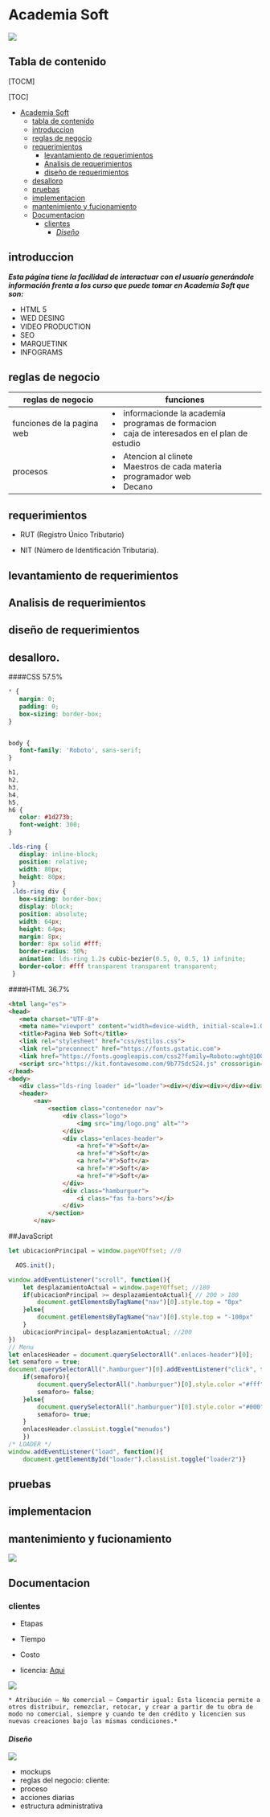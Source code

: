 # Academia Soft   
![](https://raw.githubusercontent.com/AcademiaSoft/Pagina-Soft/master/img/logo.jpg)



## Tabla de contenido


[TOCM]

 [TOC]

- [Academia Soft](#academia-soft)
  - [tabla de contenido](#tabla-de-contenido)
  - [introduccion](#introduccion)
  - [reglas de negocio](#reglas-de-negocio)
  - [requerimientos](#requerimientos)
    - [levantamiento de requerimientos](#levantamiento-de-requerimientos)
    - [Analisis de requerimientos](#analisis-de-requerimientos)
    - [diseño de requerimientos](#diseño-de-requerimientos)
  - [desalloro](#desalloro)
  - [pruebas](#pruebas)
  - [implementacion](#implementacion)
  - [mantenimiento y fucionamiento](#mantenimiento )
  - [Documentacion](#documentacion)
    - [clientes](#clientes)
      - [*Diseño*](#diseño)

## introduccion 
  
   
   ***Esta página tiene la facilidad de interactuar con el usuario generándole información frenta a los curso que puede tomar en  Academia Soft que son:***

   - HTML 5
   - WED DESING 
   - VIDEO PRODUCTION 
   - SEO 
   - MARQUETINK 
   - INFOGRAMS 
  
## reglas de negocio 
   
  |reglas de negocio         |funciones | 
  |--------------------------|----------|
  | funciones de la pagina web|<lu><li>informacionde la academia</li><li>programas de formacion </li><li>caja de interesados en el plan de estudio</li></ul> 
  |procesos |<lu><li>Atencion al clinete </li><li> Maestros de cada materia</li><li>programador web</li><li>Decano</li></ul> 


## requerimientos 

 - RUT (Registro Único Tributario)

 - NIT (Número de Identificación Tributaria).

## levantamiento de requerimientos 


## Analisis de requerimientos 

## diseño de requerimientos 

## desalloro.
####CSS 57.5%
 ```CSS 
* {
    margin: 0;
    padding: 0;
    box-sizing: border-box;
}


body {
    font-family: 'Roboto', sans-serif;
}

h1,
h2,
h3,
h4,
h5,
h6 {
    color: #1d273b;
    font-weight: 300;
}

.lds-ring {
    display: inline-block;
    position: relative;
    width: 80px;
    height: 80px;
  }
  .lds-ring div {
    box-sizing: border-box;
    display: block;
    position: absolute;
    width: 64px;
    height: 64px;
    margin: 8px;
    border: 8px solid #fff;
    border-radius: 50%;
    animation: lds-ring 1.2s cubic-bezier(0.5, 0, 0.5, 1) infinite;
    border-color: #fff transparent transparent transparent;
  }
```
 ####HTML 36.7%
 ```HTML 
<html lang="es">
<head>
    <meta charset="UTF-8">
    <meta name="viewport" content="width=device-width, initial-scale=1.0">
    <title>Pagina Web Soft</title>
    <link rel="stylesheet" href="css/estilos.css">
    <link rel="preconnect" href="https://fonts.gstatic.com">
    <link href="https://fonts.googleapis.com/css2?family=Roboto:wght@100;300;400;700&display=swap" rel="stylesheet">
    <script src="https://kit.fontawesome.com/9b775dc524.js" crossorigin="anonymous"></script>
</head>
<body>
    <div class="lds-ring loader" id="loader"><div></div><div></div><div></div><div></div></div>
    <header>
        <nav>
            <section class="contenedor nav">
                <div class="logo">
                    <img src="img/logo.png" alt="">
                </div>
                <div class="enlaces-header">
                    <a href="#">Soft</a>
                    <a href="#">Soft</a>
                    <a href="#">Soft</a>
                    <a href="#">Soft</a>
                    <a href="#">Soft</a>
                </div>
                <div class="hamburguer">
                    <i class="fas fa-bars"></i>
                </div>
            </section>
        </nav>
```
 ##JavaScript  

```JavaScript 
let ubicacionPrincipal = window.pageYOffset; //0

  AOS.init();

window.addEventListener("scroll", function(){
    let desplazamientoActual = window.pageYOffset; //180
    if(ubicacionPrincipal >= desplazamientoActual){ // 200 > 180
        document.getElementsByTagName("nav")[0].style.top = "0px"
    }else{
        document.getElementsByTagName("nav")[0].style.top = "-100px"
    }
    ubicacionPrincipal= desplazamientoActual; //200
})
// Menu
let enlacesHeader = document.querySelectorAll(".enlaces-header")[0];
let semaforo = true;
document.querySelectorAll(".hamburguer")[0].addEventListener("click", function(){
    if(semaforo){
        document.querySelectorAll(".hamburguer")[0].style.color ="#fff";
        semaforo= false;
    }else{
        document.querySelectorAll(".hamburguer")[0].style.color ="#000";
        semaforo= true;
    }
    enlacesHeader.classList.toggle("menudos")
    })
/* LOADER */
window.addEventListener("load", function(){
    document.getElementById("loader").classList.toggle("loader2")}
```


## pruebas 

## implementacion 

## mantenimiento y fucionamiento
 ![](https://raw.githubusercontent.com/AcademiaSoft/Pagina-Soft/master/img/diagrama_de_flujo_soft.jpg)


## Documentacion 

### clientes 

  - Etapas 

  - Tiempo 

  - Costo 

  - licencia: [Aqui](https://co.creativecommons.net/tipos-de-licencias/) 
  
  ![](https://raw.githubusercontent.com/AcademiaSoft/Pagina-Soft/master/img/licencia..jpeg) 
  
    * Atribución – No comercial – Compartir igual: Esta licencia permite a otros distribuir, remezclar, retocar, y crear a partir de tu obra de modo no comercial, siempre y cuando te den crédito y licencien sus nuevas creaciones bajo las mismas condiciones.*
#### *Diseño*
 ![](https://raw.githubusercontent.com/AcademiaSoft/Pagina-Soft/master/img/20210224_153809.gif)

  - mockups
  - reglas del negocio: cliente:
   - proceso 
   - acciones diarias 
   - estructura administrativa 
   




